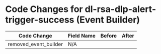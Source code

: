 # Code Changes for dl-rsa-dlp-alert-trigger-success (Event Builder)

| Code Change | Field Name | Before | After |
|-------------|------------|--------|-------|
| removed_event_builder | N/A |  |  |